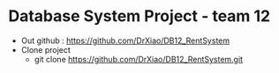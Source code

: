 # Database System Project - team 12

* Out github : https://github.com/DrXiao/DB12_RentSystem
* Clone project
    * git clone https://github.com/DrXiao/DB12_RentSystem.git